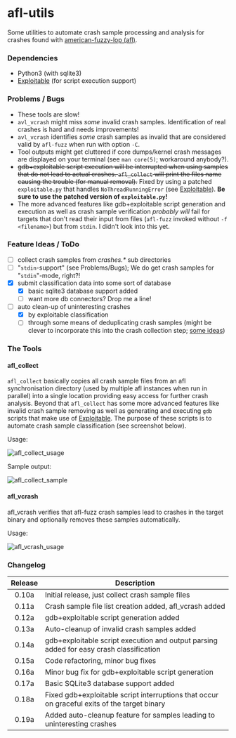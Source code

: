 # afl-utils

Some utilities to automate crash sample processing and analysis for crashes
found with [american-fuzzy-lop (afl)](http://lcamtuf.coredump.cx/afl/).

### Dependencies

* Python3 (with sqlite3)
* [Exploitable](https://github.com/rc0r/exploitable) (for script execution support)

### Problems / Bugs

* These tools are slow!
* `avl_vcrash` might miss *some* invalid crash samples. Identification of real crashes is
  hard and needs improvements!
* `avl_vcrash` identifies *some* crash samples as invalid that are considered valid by
  `afl-fuzz` when run with option `-C`.
* Tool outputs might get cluttered if core dumps/kernel crash messages are displayed on
  your terminal (see `man core(5)`; workaround anybody?).
* ~~gdb+exploitable script execution will be interrupted when using samples that do not lead
  to actual crashes. `afl_collect` will print the files name causing the trouble (for manual
  removal).~~ Fixed by using a patched `exploitable.py` that handles `NoThreadRunningError`
  (see [Exploitable](https://github.com/rc0r/exploitable)). **Be sure to use the patched
  version of `exploitable.py`!**
* The more advanced features like gdb+exploitable script generation and execution as well as
  crash sample verification *probably will* fail for targets that don't read their input from
  files (`afl-fuzz` invoked without `-f <filename>`) but from `stdin`. I didn't look into this
  yet.

### Feature Ideas / ToDo

- [ ] collect crash samples from *crashes.\** sub directories 
- [ ] "`stdin`-support" (see Problems/Bugs); We do get crash samples for "`stdin`"-mode, right?!
- [x] submit classification data into some sort of database
    - [x] basic sqlite3 database support added
    - [ ] want more db connectors? Drop me a line!
- [ ] auto clean-up of uninteresting crashes
    - [x] by exploitable classification
    - [ ] through some means of deduplicating crash samples (might be clever to incorporate this into
          the crash collection step;
          [some ideas](https://groups.google.com/forum/#!topic/afl-users/b5v3mY_hy30))

### The Tools

#### afl\_collect

`afl_collect` basically copies all crash sample files from an afl synchronisation directory
(used by multiple afl instances when run in parallel) into a single location providing
easy access for further crash analysis. Beyond that `afl_collect` has some more advanced
features like invalid crash sample removing as well as generating and executing `gdb` scripts
that make use of [Exploitable](https://github.com/jfoote/exploitable). The purpose of these
scripts is to automate crash sample classification (see screenshot below).  

Usage:  

![afl_collect_usage](https://raw.githubusercontent.com/rc0r/afl-utils/master/.scrots/afl_collect_usage.png)

Sample output:

![afl_collect_sample](https://raw.githubusercontent.com/rc0r/afl-utils/master/.scrots/afl_collect_sample.png)

#### afl\_vcrash

afl\_vcrash verifies that afl-fuzz crash samples lead to crashes in the target binary and
optionally removes these samples automatically.

Usage:

![afl_vcrash_usage](https://raw.githubusercontent.com/rc0r/afl-utils/master/.scrots/afl_vcrash_usage.png)
  
### Changelog

Release | Description
:-------:|----
0.10a | Initial release, just collect crash sample files
0.11a | Crash sample file list creation added, afl_vcrash added
0.12a | gdb+exploitable script generation added
0.13a | Auto-cleanup of invalid crash samples added
0.14a | gdb+exploitable script execution and output parsing added for easy crash classification
0.15a | Code refactoring, minor bug fixes
0.16a | Minor bug fix for gdb+exploitable script generation
0.17a | Basic SQLite3 database support added
0.18a | Fixed gdb+exploitable script interruptions that occur on graceful exits of the target binary
0.19a | Added auto-cleanup feature for samples leading to uninteresting crashes